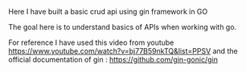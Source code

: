 Here I have built a basic crud api using gin framework in GO

The goal here is to understand basics of APIs when working with go.

For reference I have used this video from youtube https://www.youtube.com/watch?v=bj77B59nkTQ&list=PPSV 
and
 the official documentation of gin : https://github.com/gin-gonic/gin
